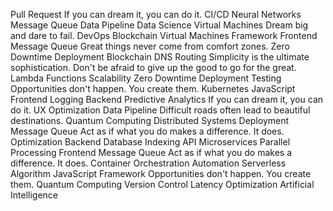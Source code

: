 Pull Request If you can dream it, you can do it. CI/CD Neural Networks Message Queue Data Pipeline Data Science Virtual Machines Dream big and dare to fail.
DevOps Blockchain Virtual Machines Framework Frontend Message Queue Great things never come from comfort zones. Zero Downtime Deployment
Blockchain DNS Routing Simplicity is the ultimate sophistication. Don't be afraid to give up the good to go for the great. Lambda Functions Scalability Zero Downtime Deployment Testing Opportunities don't happen. You create them. Kubernetes JavaScript Frontend Logging Backend Predictive Analytics
If you can dream it, you can do it. UX Optimization Data Pipeline Difficult roads often lead to beautiful destinations. Quantum Computing Distributed Systems Deployment Message Queue Act as if what you do makes a difference. It does. Optimization Backend Database Indexing
API Microservices Parallel Processing Frontend Message Queue
Act as if what you do makes a difference. It does. Container Orchestration Automation Serverless Algorithm JavaScript Framework Opportunities don't happen. You create them. Quantum Computing Version Control Latency Optimization Artificial Intelligence
